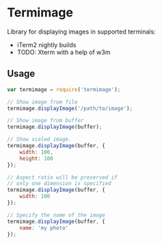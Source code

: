 # Termimage

Library for displaying images in supported terminals:

* iTerm2 nightly builds
* TODO: Xterm with a help of w3m

## Usage

```javascript
var termimage = require('termimage');

// Show image from file
termimage.displayImage('/path/to/image');

// Show image from buffer
termimage.displayImage(buffer);

// Show scaled image.
termimage.displayImage(buffer, {
    width: 100,
    height: 100
});

// Aspect ratio will be preserved if
// only one dimension is specified 
termimage.displayImage(buffer, {
    width: 100
});

// Specify the name of the image
termimage.displayImage(buffer, {
    name: 'my photo'
});

```
